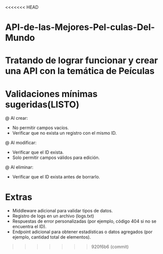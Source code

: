 <<<<<<< HEAD
# API-de-las-Mejores-Pel-culas-Del-Mundo
Tratando de lograr funcionar y crear una API con la temática de Peículas
=======
# Validaciones mínimas sugeridas(LISTO)
@ Al crear:
- No permitir campos vacíos.
- Verificar que no exista un registro con el mismo ID.

@ Al modificar:
- Verificar que el ID exista.
- Solo permitir campos válidos para edición.

@ Al eliminar:
- Verificar que el ID exista antes de borrarlo.

# Extras 

- Middleware adicional para validar tipos de datos.
- Registro de logs en un archivo (logs.txt)
- Respuestas de error personalizadas (por ejemplo, código 404 si no se encuentra el ID).
- Endpoint adicional para obtener estadísticas o datos agregados (por ejemplo, cantidad total de elementos).
>>>>>>> 920f6b6 (commit)
